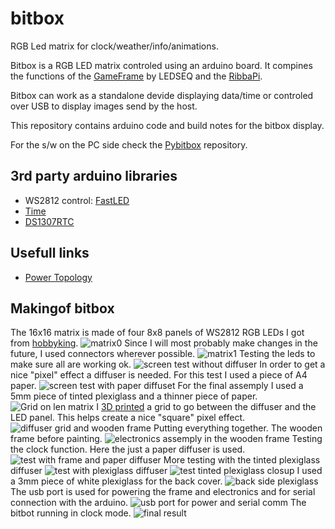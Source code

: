 # bitbox
RGB Led matrix for clock/weather/info/animations.

Bitbox is a RGB LED matrix controled using an arduino board. It compines the functions of the [GameFrame](https://ledseq.com/product/game-frame) by LEDSEQ and the [RibbaPi](https://github.com/stahlfabrik/RibbaPi). 

Bitbox can work as a standalone devide displaying data/time or controled over USB to display images send by the host.


This repository contains arduino code and build notes for the bitbox display.

For the s/w on the PC side check the [Pybitbox](https://github.com/padeler/Pybitbox) repository.  

## 3rd party arduino libraries 

- WS2812 control: [FastLED](https://github.com/FastLED/FastLED)
- [Time](https://www.pjrc.com/teensy/td_libs_Time.html)
- [DS1307RTC](https://github.com/PaulStoffregen/DS1307RTC) 

## Usefull links

- [Power Topology](https://learn.adafruit.com/1500-neopixel-led-curtain-with-raspberry-pi-fadecandy/power-topology)


## Makingof bitbox 

The 16x16 matrix is made of four 8x8 panels of WS2812 RGB LEDs I got from [hobbyking](https://hobbyking.com/en_us/2812-8-8-64-bit-full-color-5050-rgb-led-module.html).
![matrix0](/photos/matrix0.jpg)
Since I will most probably make changes in the future, I used connectors wherever possible.
![matrix1](/photos/matrix1.jpg)
Testing the leds to make sure all are working ok.
![screen test without diffuser](/photos/mario0.jpg)
In order to get a nice "pixel" effect a diffuser is needed. For this test I used a piece of A4 paper.
![screen test with paper diffuset](/photos/mario1.jpg)
For the final assemply I used a 5mm piece of tinted plexiglass and a thinner piece of paper. 
![Grid on len matrix](/photos/grid0.jpg)
I [3D printed](/model/diffuser_grid.scad) a grid to go between the diffuser and the LED panel. 
This helps create a nice "square" pixel effect.
![diffuser grid and wooden frame](/photos/grid.jpg)
Putting everything together. The wooden frame before painting.
![electronics assemply in the wooden frame](/photos/assemply.jpg)
Testing the clock function. Here the just a paper diffuser is used.
![test with frame and paper diffuser](/photos/test_paper_diffuser.jpg)
More testing with the tinted plexiglass diffuser
![test with plexiglass diffuser](/photos/test_tinted_plexiglass.jpg)
![test tinted plexiglass closup](/photos/tinted_plexiglass2.jpg)
I used a 3mm piece of white plexiglass for the back cover. 
![back side plexiglass](/photos/back_plexiglass.jpg)
The usb port is used for powering the frame and electronics and for serial connection with the arduino.
![usb port for power and serial comm](/photos/usb_port.jpg)
The bitbot running in clock mode.
![final result](/photos/final_result.jpg)
